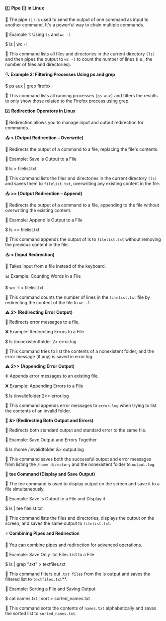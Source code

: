 1️⃣ **Pipe (|) in Linux**

🔹 The pipe `(|)` is used to send the output of one command as input to another command. It's a powerful way to chain multiple commands.

📂 Example 1: Using `ls` and `wc -l`


$ ls | wc -l

📌 This command lists all files and directories in the current directory `(ls)` and then pipes the output to `wc -l` to count the number of lines (i.e., the number of files and directories).

🔍  **Example 2: Filtering Processes Using ps and grep** 


$ ps aux | grep firefox

📌 This command lists all running processes `(ps aux)` and filters the results to only show those related to the Firefox process using grep.

2️⃣  **Redirection Operators in Linux**

🔹 Redirection allows you to manage input and output redirection for commands.

📤 **> (Output Redirection – Overwrite)**

 🔄 Redirects the output of a command to a file, replacing the file's contents.

📝 Example: Save ls Output to a File


$ ls > filelist.txt

📌 This command lists the files and directories in the current directory `(ls)` and saves them to `filelist.txt`, overwriting any existing content in the file.

📤 **>> (Output Redirection – Append)**

🔄 Redirects the output of a command to a file, appending to the file without overwriting the existing content.

📝 Example: Append ls Output to a File


$ ls >> filelist.txt

📌 This command appends the output of ls to `filelist.txt` without removing the previous content in the file.

📥 **< (Input Redirection)**

🔄 Takes input from a file instead of the keyboard.

📊 Example: Counting Words in a File


$ wc -l < filelist.txt

📌 This command counts the number of lines in the `filelist.txt` file by redirecting the content of the file to `wc -l`.

⚠️ **2> (Redirecting Error Output)**

🚨 Redirects error messages to a file.

❌ Example: Redirecting Errors to a File


$ ls /nonexistentfolder 2> error.log

📌 This command tries to list the contents of a nonexistent folder, and the error message (if any) is saved in error.log.

⚠️ **2>> (Appending Error Output)**

➕ Appends error messages to an existing file.

❌ Example: Appending Errors to a File


$ ls /invalidfolder 2>> error.log

📌 This command appends error messages to `error.log` when trying to list the contents of an invalid folder.

📑 **&> (Redirecting Both Output and Errors)**

🔄 Redirects both standard output and standard error to the same file.

📜 Example: Save Output and Errors Together


$ ls /home /invalidfolder &> output.log

📌 This command saves both the successful output and error messages from listing the `/home directory` and the nonexistent folder to `output.log`.

🔄 **tee Command (Display and Save Output)**

🔹 The tee command is used to display output on the screen and save it to a file simultaneously.

📜 Example: Save ls Output to a File and Display it


 $ ls | tee filelist.txt

📌 This command lists the files and directories, displays the output on the screen, and saves the same output to `filelist.txt`.

⚡ **Combining Pipes and Redirection**

🔗 You can combine pipes and redirection for advanced operations.

📂 Example: Save Only .txt Files List to a File


$ ls | grep ".txt" > textfiles.txt

📌 This command filters out .`txt files` from the ls output and saves the filtered list to `textfiles.txt`**.

🔀 Example: Sorting a File and Saving Output


$ cat names.txt | sort > sorted_names.txt

📌 This command sorts the contents of `names.txt` alphabetically and saves the sorted list to `sorted_names.txt`.

